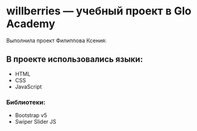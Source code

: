 # willberries — учебный проект в Glo Academy
Выполнила проект Филиппова Ксения:
## В проекте использовались языки:
- HTML
- CSS
- JavaScript
### Библиотеки: 
- Bootstrap v5
- Swiper Slider JS

